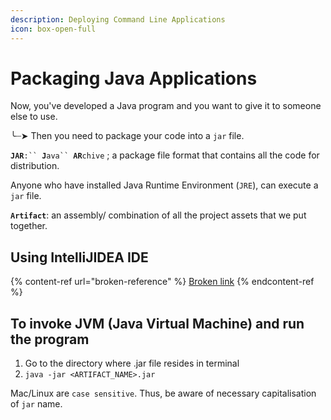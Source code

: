 ```yaml
---
description: Deploying Command Line Applications
icon: box-open-full
---
```


# Packaging Java Applications

Now, you've developed a Java program and you want to give it to someone else to use.

╰┈➤ Then you need to package your code into a `jar` file.

**`JAR`**`:`` `**`J`**`ava`` `**`AR`**`chive` ; a package file format that contains all the code for distribution.



Anyone who have installed Java Runtime Environment (`JRE`), can execute a `jar` file.



**`Artifact`**: an assembly/ combination of all the project assets that we put together.



## Using IntelliJIDEA IDE

{% content-ref url="broken-reference" %}
[Broken link](broken-reference)
{% endcontent-ref %}





## To invoke JVM (Java Virtual Machine) and run the program

1. Go to the directory where .jar file resides in terminal
2. `java -jar <ARTIFACT_NAME>.jar`

Mac/Linux are `case sensitive`. Thus, be aware of necessary capitalisation of `jar` name.

